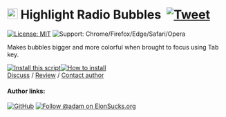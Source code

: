 # <img width=24 src="https://cdn.jsdelivr.net/gh/adamlui/userscripts/highlight-radio-bubbles/media/images/icons/radio-bubble/icon32.png"> Highlight Radio Bubbles &nbsp;[![Tweet](https://img.shields.io/twitter/url/http/shields.io.svg?style=social)](https://twitter.com/intent/tweet?text=Just%20discovered%20this%20epic%20userscript!&url=https://github.com/adamlui/userscripts/tree/master/highlight-radio-bubbles&hashtags=greasemonkey,userscripts,javascript)

[![License: MIT](https://img.shields.io/badge/License-MIT-green.svg)](LICENSE.md)
![Support: Chrome/Firefox/Edge/Safari/Opera](https://img.shields.io/badge/Support-Chrome|Firefox|Edge|Safari|Opera-989898.svg) 

Makes bubbles bigger and more colorful when brought to focus using Tab key.

<a href="https://greasyfork.org/scripts/26311-highlight-radio-bubbles"><img alt="Install this script" src="https://cdn.jsdelivr.net/gh/adamlui/userscripts/assets/images/buttons/greasy-fork/install-button.svg"></a><a href="https://greasyfork.org/help/installing-user-scripts"><img alt="How to install" title="How to install" src="https://cdn.jsdelivr.net/gh/adamlui/userscripts/assets/images/buttons/greasy-fork/help-button.svg"></a>
<br>
[Discuss](https://github.com/adamlui/userscripts/discussions) /
[Review](https://greasyfork.org/scripts/26311/feedback#post-discussion) /
[Contact author](https://github.com/adamlui)

#### Author links:

[![GitHub](https://img.shields.io/github/followers/adamlui?label=Follow%20%40adamlui&style=social "Follow @adamlui on GitHub")](https://github.com/adamlui)
<a href="https://elonsucks.org/@adam"><img title="Follow @adam on ElonSucks.org" align="bottom" src="https://img.shields.io/mastodon/follow/109387703022229926?domain=https%3A%2F%2Felonsucks.org&style=social"></a>
